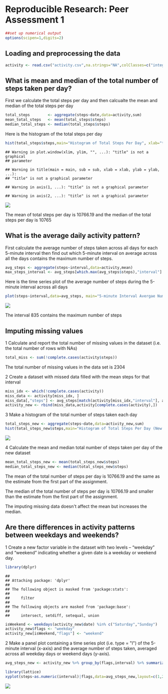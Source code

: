 # Reproducible Research: Peer Assessment 1


```r
##set up numerical output
options(scipen=1,digits=2)
```

## Loading and preprocessing the data

```r
activity <- read.csv("activity.csv",na.strings="NA",colClasses=c("integer","Date","factor"))
```


## What is mean and median of the total number of steps taken per day?
First we calculate the total steps per day and then calcualte the mean and median of the total steps per day

```r
total_steps        <- aggregate(steps~date,data=activity,sum)
mean_total_steps   <- mean(total_steps$steps)
median_total_steps <- median(total_steps$steps)
```

Here is the histogram of the total steps per day

```r
hist(total_steps$steps,main="Histogram of Total Steps Per Day", xlab="total_steps",title="Histogram of Total Steps Per Day")
```

```
## Warning in plot.window(xlim, ylim, "", ...): "title" is not a graphical
## parameter
```

```
## Warning in title(main = main, sub = sub, xlab = xlab, ylab = ylab, ...):
## "title" is not a graphical parameter
```

```
## Warning in axis(1, ...): "title" is not a graphical parameter
```

```
## Warning in axis(2, ...): "title" is not a graphical parameter
```

![](PA1_template_files/figure-html/total_steps_per_day-1.png) 

The mean of total steps per day is 10766.19 and the median of the total steps per day is 10765

## What is the average daily activity pattern?
First calculate the average number of steps taken across all days for each 5-minute interval then find out which 5-minute interval on average across all the days contains the maximum number of steps.


```r
avg_steps <- aggregate(steps~interval,data=activity,mean)
max_steps_interval <- avg_steps[which.max(avg_steps$steps),"interval"]
```

Here is the time series plot of the average number of steps during  the 5-minute interval across all days


```r
plot(steps~interval,data=avg_steps, main="5-minute Interval Avergae Number of Steps")
```

![](PA1_template_files/figure-html/time_series_avg_steps_5_min_interval-1.png) 

The interval 835 contains the maximum number of steps

## Imputing missing values
1 Calculate and report the total number of missing values in the dataset (i.e. the total number of rows with NAs)


```r
total_miss <- sum(!complete.cases(activity$steps))
```

The total number of missing values in the data set is 2304

2 Create a dataset with missed data filled with the mean steps for that interval 


```r
miss_idx <- which(!complete.cases(activity))
miss_data <- activity[miss_idx, ]
miss_data[,"steps"] <- avg_steps[match(activity[miss_idx,"interval"], avg_steps[,"interval"]),"steps"]
activity_new <- rbind(miss_data,activity[complete.cases(activity),])
```

3 Make a histogram of the total number of steps taken each day

```r
total_steps_new <- aggregate(steps~date,data=activity_new,sum)
hist(total_steps_new$steps,main="Histogram of Total Steps Per Day (New Dataset)", xlab="total steps per day")
```

![](PA1_template_files/figure-html/total_steps_filled_dataset-1.png) 

4 Calculate the  mean and median total number of steps taken per day of the new dataset


```r
mean_total_steps_new <- mean(total_steps_new$steps)
median_total_steps_new <- median(total_steps_new$steps)
```

The mean of the total number of steps per day is 10766.19 and the same as the estimate from the first part of the assignment. 

The median of the total number of steps per day is 10766.19  and  smaller than the estimate from the first part of the assignment.

The imputing missing data doesn't affect the mean but increases the median.


## Are there differences in activity patterns between weekdays and weekends?
1 Create a new factor variable in the dataset with two levels – “weekday” and “weekend” indicating whether a given date is a weekday or weekend day.


```r
library(dplyr)
```

```
## 
## Attaching package: 'dplyr'
## 
## The following object is masked from 'package:stats':
## 
##     filter
## 
## The following objects are masked from 'package:base':
## 
##     intersect, setdiff, setequal, union
```

```r
isWeekend <- weekdays(activity_new$date) %in% c("Saturday","Sunday")
activity_new$flags <- "weekday"
activity_new[isWeekend,"flags"] <- "weekend"
```

2 Make a panel plot containing a time series plot (i.e. type = "l") of the 5-minute interval (x-axis) and the average number of steps taken, averaged across all weekday days or weekend days (y-axis). 


```r
avg_steps_new <- activity_new %>% group_by(flags,interval) %>% summarize(steps=mean(steps))

library(lattice)
xyplot(steps~as.numeric(interval)|flags,data=avg_steps_new,layout=c(1,2),type="l",ylab="Number of Steps",xlab="Interval",main="5-minute Interval Average Number of Steps(Weekday/Weekend)")
```

![](PA1_template_files/figure-html/avg_steps_weekend_weekday-1.png) 

